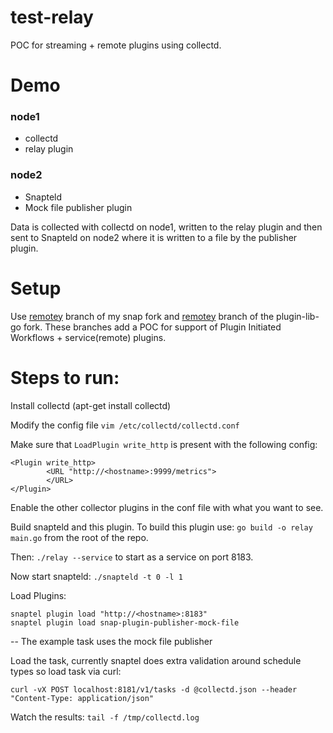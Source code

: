 # test-relay

POC for streaming + remote plugins using collectd.

# Demo

### node1
* collectd
* relay plugin

### node2
* Snapteld
* Mock file publisher plugin

Data is collected with collectd on node1, written to the relay plugin and then sent to Snapteld on node2 where it is written to a file by the publisher plugin.


# Setup

Use [remotey](https://github.com/IRCody/snap/tree/remotey) branch of my snap fork and [remotey](github.com/ircody/snap-plugin-lib-go/tree/remotey) branch of the plugin-lib-go fork.
These branches add a POC for support of Plugin Initiated Workflows + service(remote) plugins.

# Steps to run:
Install collectd (apt-get install collectd)

Modify the config file
`vim /etc/collectd/collectd.conf`

Make sure that `LoadPlugin write_http` is present with the following config:
```
<Plugin write_http>                                                                                                                                                                                                
        <URL "http://<hostname>:9999/metrics">                                                                                                                                                                                                                                                                                                                                                   
        </URL>                                                                                                                                                                                                     
</Plugin>        
```

Enable the other collector plugins in the conf file with what you want to see.



Build snapteld and this plugin. To build this plugin use:
`go build -o relay main.go` from the root of the repo.

Then: `./relay --service` to start as a service on port 8183.

Now start snapteld:
`./snapteld -t 0 -l 1`

Load Plugins:

```
snaptel plugin load "http://<hostname>:8183"
snaptel plugin load snap-plugin-publisher-mock-file
```
-- The example task uses the mock file publisher

Load the task, currently snaptel does extra validation around schedule types so load task via curl:

`curl -vX POST localhost:8181/v1/tasks -d @collectd.json --header "Content-Type: application/json"`


Watch the results:
`tail -f /tmp/collectd.log`


